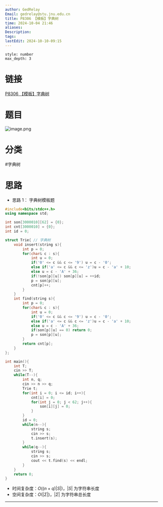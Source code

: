 ```yaml
---
author: GedRelay
Email: gedrelay@stu.jnu.edu.cn
title: P8306 【模板】字典树
time: 2024-10-04 21:46
aliases: 
Description: 
tags: 
lastEdit: 2024-10-10-09:15
---
```


```toc
style: number
max_depth: 3
```

# 链接
[P8306 【模板】字典树](https://www.luogu.com.cn/problem/P8306) 

# 题目
![image.png](https://ged-pic-bed.oss-cn-guangzhou.aliyuncs.com/img/202410042147476.png)


# 分类
#字典树 

# 思路
- 思路 1：
字典树模板题


```cpp
#include<bits/stdc++.h>
using namespace std;

int son[3000010][62] = {0};
int cnt[3000010] = {0};
int id = 0;

struct Trie{ // 字典树
    void insert(string s){
        int p = 0;
        for(char& c : s){
            int u = 0;
            if('0' <= c && c <= '9') u = c - '0';
            else if('a' <= c && c <= 'z')u = c - 'a' + 10;
            else u = c - 'A' + 36;
            if(!son[p][u]) son[p][u] = ++id;
            p = son[p][u];
            cnt[p]++;
        }
    }
    int find(string s){
        int p = 0;
        for(char& c : s){
            int u = 0;
            if('0' <= c && c <= '9') u = c - '0';
            else if('a' <= c && c <= 'z')u = c - 'a' + 10;
            else u = c - 'A' + 36;
            if(son[p][u] == 0) return 0;
            p = son[p][u];
        }
        return cnt[p];
    }
};

int main(){
    int T;
    cin >> T;
    while(T--){
        int n, q;
        cin >> n >> q;
        Trie t;
        for(int i = 0; i <= id; i++){
            cnt[i] = 0;
            for(int j = 0; j < 62; j++){
                son[i][j] = 0;
            }
        }
        id = 0;
        while(n--){
            string s;
            cin >> s;
            t.insert(s);
        }
        while(q--){
            string s;
            cin >> s;
            cout << t.find(s) << endl;
        }
    }
    return 0;
}
```


- 时间复杂度：${O\left( \left( n+q \right) |S| \right)  }$，${|S| }$ 为字符串长度
- 空间复杂度：${O\left( |\Sigma | \right)  }$，${|\Sigma | }$ 为字符串总长度


---

